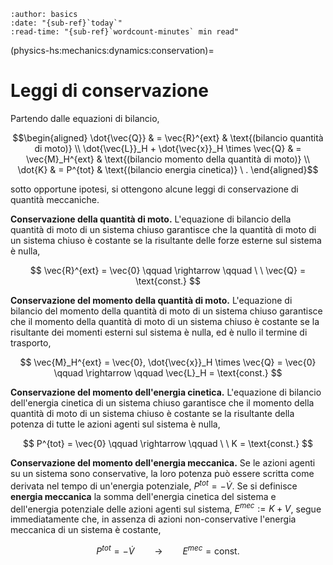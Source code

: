```{article-info}
:author: basics
:date: "{sub-ref}`today`"
:read-time: "{sub-ref}`wordcount-minutes` min read"
```

(physics-hs:mechanics:dynamics:conservation)=
# Leggi di conservazione

Partendo dalle equazioni di bilancio,

$$\begin{aligned}
 \dot{\vec{Q}} & = \vec{R}^{ext} & \text{(bilancio quantità di moto)} \\
 \dot{\vec{L}}_H + \dot{\vec{x}}_H \times \vec{Q} & = \vec{M}_H^{ext} & \text{(bilancio momento della quantità di moto)} \\
 \dot{K} & = P^{tot} & \text{(bilancio energia cinetica)} \ .
\end{aligned}$$

sotto opportune ipotesi, si ottengono alcune leggi di conservazione di quantità meccaniche.

**Conservazione della quantità di moto.**
L'equazione di bilancio della quantità di moto di un sistema chiuso garantisce che la quantità di moto di un sistema chiuso è costante se la risultante delle forze esterne sul sistema è nulla,

$$
  \vec{R}^{ext} = \vec{0} \qquad  \rightarrow \qquad \ \ \vec{Q} = \text{const.} 
$$

**Conservazione del momento della quantità di moto.**
L'equazione di bilancio del momento della quantità di moto di un sistema chiuso garantisce che il momento della quantità di moto di un sistema chiuso è costante se la risultante dei momenti esterni sul sistema è nulla, ed è nullo il termine di trasporto,

$$
  \vec{M}_H^{ext} = \vec{0}, \dot{\vec{x}}_H \times \vec{Q} = \vec{0} \qquad  \rightarrow \qquad \vec{L}_H = \text{const.}
$$

**Conservazione del momento dell'energia cinetica.**
L'equazione di bilancio dell'energia cinetica di un sistema chiuso garantisce che il momento della quantità di moto di un sistema chiuso è costante se la risultante della potenza di tutte le azioni agenti sul sistema è nulla, 

$$
  P^{tot} = \vec{0} \qquad  \rightarrow \qquad \ \  K = \text{const.}
$$

**Conservazione del momento dell'energia meccanica.** Se le azioni agenti su un sistema sono conservative, la loro potenza può essere scritta come derivata nel tempo di un'energia potenziale, $P^{tot} = - \dot{V}$. Se si definisce **energia meccanica** la somma dell'energia cinetica del sistema e dell'energia potenziale delle azioni agenti sul sistema, $E^{mec} := K + V$, segue immediatamente che, in assenza di azioni non-conservative l'energia meccanica di un sistema è costante,

$$P^{tot} = - \dot{V} \qquad \rightarrow \qquad E^{mec} = \text{const.}$$

